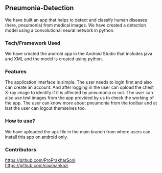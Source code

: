 ## Pneumonia-Detection
We have built an app that helps to detect and classify human diseases (here, pneumonia) from medical images. 
We have created a detection model using a convolutional neural network in python.

### Tech/Framework Used
We have created the android app in the Android Studio that includes java and XML and the model is created using python.

### Features
The application interface is simple. The user needs to login first and also can create an account. And after logging in the user 
can upload the chest X-ray image to identify if it is affected by pneumonia or not. The user can also use test images from the 
app provided by us to check the working of the app. The user can know more about pneumonia from the toolbar and at last the user 
can logout themselves too.

### How to use?
We have uploaded the apk file in the main branch from where users can install this app on android only.

### Contributors
https://github.com/ProPrakharSoni<br>
https://github.com/naumankazi
